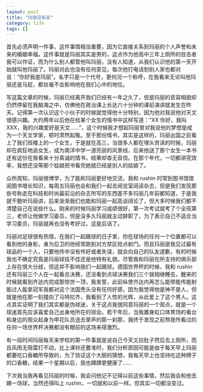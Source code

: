 ```yaml
---
layout: post
title: "玛丽没有亚"
category: life
tags: []
---
```



首先必须声明一件事，这件事情相当重要，因为它直接关系到玛丽的个人声誉和未来的婚姻幸福，这件事就是玛丽其实是男的，这点作为他高中三年上厕所的目击者我可以作证，而为什么别人都管他叫玛丽，没有人知道，从我们认识他的第一天开始就叫他玛丽了。玛丽对此也没有任何意见，每次他打电话到别人家也都对说：“你好我是玛丽”。名字只是一个代号，更何况一个称呼，在我看来无论叫他玛丽还是马屁，都丝毫不会影响他在我们心中的地位。


写这篇文章的时候，玛丽已经离开我们已经有一年之久了，但是玛丽的音容相貌却仍然停留在我脑海之中，仿佛他在政治课上长达六十分钟的课前演讲就发生在昨天。记得第一次认识这个小伙子的时候就觉得他十分特别，因为他对我说他对天文很感兴趣。大约两年以后他在给某个女生的情书中这样写道：“XX 你好，我叫 XXX，我的兴趣爱好是天文……”，这个时候我才想起玛丽曾对我说他的梦想是成为一个天文学家，顿时肃然起敬。至于那份情书，其实是这样的，玛丽出国之前看上了我们班楼上的一个女生，于是就在高三，当很多人都在埋头苦读的时候，玛丽却在疯狂地追女生，成为南洋中学一道亮丽的风景线，后来他送了那个女生一本书还有这份在我看来十分真诚的情书，结果却杳无音信。在那个年代，一切都讲究效率，我想还没等那个姑娘把书看完她就已经是别人的姑娘了。


众所周知，玛丽很博学，为了能和玛丽更好地交流，我和 rushin 时常到图书馆借阅图书增长知识，每周五玛丽也会和我们一起去阅览室阅读杂志，但是我们发现那些号称走在科技和时尚最前沿的杂志所写的东西差不多玛丽几年前都知道，于是我就干脆听玛丽讲，后来渐渐我们也能和玛丽一起高谈阔论了，但大多时候我们都不清楚自己在说些什么。刚来的时候玛丽学习成绩很好，第一次考试就考了个全班第三，老师让他做学习委员，但是没多久玛丽就主动辞职了，为了表示自己不适合当学习委员，玛丽就再也没有考好过，这是后话了。


玛丽对足球很有热情，在我们一起踢球的日子里，你在球场的任何一个位置都可以看到他的身影，身为后卫的他经常跑到对方禁区抢点射门。而且玛丽是我见过最有球品的一个人，只要他传中没有传好或者失误，就会向自己的队友道歉，有的时候我也不确定究竟是玛丽球技不佳还是他特有礼貌。尽管我和玛丽在所支持的俱乐部上存在很大分歧，但这并不影响我们一起踢球。德国世界杯的时候，我和 rushin 还有玛丽三个人在一起看总决赛，还没看到点球决赛我们三个就相继睡去，醒来的时候就看到齐达内完成那惊世一顶，我发誓，此前纵使齐达内再怎么能带能传能射能过人能拿冠军我都对这个法国秃头没有任何好感，因为我觉得他是神不是人，但就是他在那一刻撞向了马特拉齐，我看到了人性的光辉，从此爱上了这个男人。这点其实证明了我们其实都是伪球迷，关于这点我很同意玛丽的一个观点，就是一个球迷首先应该喜爱自己出身地所在的球会。若干年后，当我置身虹口体育场的看台和身边的观众起身为申花队员送去掌声的那一刹那，我终于发现之前熬夜所看过的任何一场世界杯决赛都没有眼前的这场来得激烈。


有一段时间玛丽每天来学校的第一件事就是说自己今天又拉肚子然后去上厕所，而且风雨无阻雷打不动，比上课铃还要准时，我们分析原因可能是由于每天早上玛丽都要吃口香糖所导致的，为了验证这个大胆的猜想，我每天早上也坚持吃这种牌子的口香糖，结果一个星期以后，我也蹲蹲更健康了……


下次我当我再看见玛丽的时候，我会问他记不记得以前这些事情，然后我会和他去踢一场球，当然还得叫上 rushin，一切就和以前一样。但其实一切都没变过。
